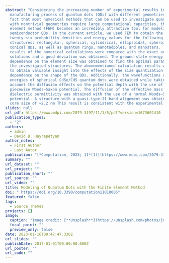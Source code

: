 ```yaml
---
abstract: "Considering the increasing number of experimental results in the
  manufacturing process of quantum dots (QDs) with different geometries, and the
  fact that most numerical methods that can be used to investigate quantum dots
  with nontrivial geometries require large computational capacities, the finite
  element method (FEM) becomes an incredibly attractive tool for modeling
  semiconductor QDs. In the current article, we used FEM to obtain the first
  twenty-six probability densities and energy values for the following GaAs
  structures: rectangular, spherical, cylindrical, ellipsoidal, spheroidal, and
  conical QDs, as well as quantum rings, nanotadpoles, and nanostars. The
  results of the numerical calculations were compared with the exact analytical
  solutions and a good deviation was obtained. The ground-state energy
  dependence on the element size was obtained to find the optimal parameter for
  the investigated structures. The abovementioned calculation results were used
  to obtain valuable insight into the effects of the size quantization’s
  dependence on the shape of the QDs. Additionally, the wavefunctions and
  energies of spherical CdSe/CdS quantum dots were obtained while taking into
  account the diffusion effects on the potential depth with the use of a
  piecewise Woods–Saxon potential. The diffusion of the effective mass and the
  dielectric permittivity was obtained with the use of a normal Woods–Saxon
  potential. A structure with a quasi-type-II band alignment was obtained at the
  core size of ≈2.2 nm This result is consistent with the experimental data"
slides: null
url_pdf: https://www.mdpi.com/2079-3197/11/1/5/pdf?version=1673602410
publication_types:
  - "2"
authors:
  - admin
  - David B. Hayrapetyan
author_notes:
  - First Author
  - Last Autor
publication: "[*Computation, 2023; 11*(1)](https://www.mdpi.com/2079-3197/11/1/5)"
summary: ""
url_dataset: ""
url_project: ""
publication_short: ""
url_source: ""
url_video: ""
title: Modeling of Quantum Dots with the Finite Element Method
doi: " https://doi.org/10.3390/computation11010005"
featured: false
tags:
  - Source Themes
projects: []
image:
  caption: "Image credit: [**Unsplash**](https://unsplash.com/photos/jdD8gXaTZsc)"
  focal_point: ""
  preview_only: false
date: 2023-01-16T09:47:47.330Z
url_slides: ""
publishDate: 2017-01-01T00:00:00.000Z
url_poster: ""
url_code: ""
---
```

